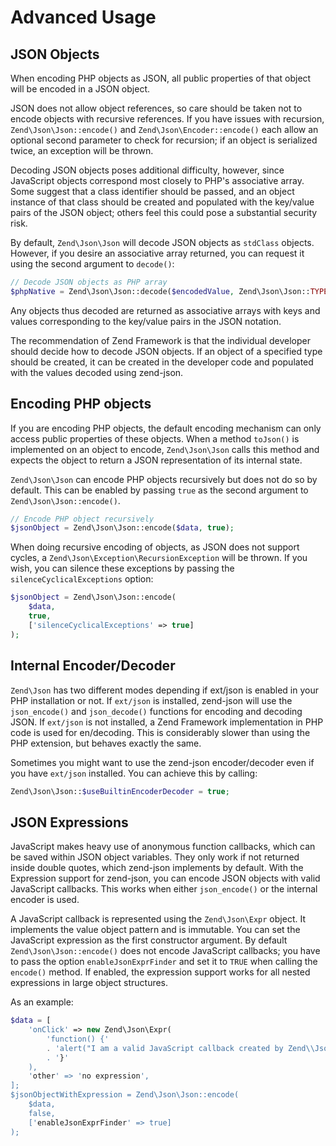 # Advanced Usage

## JSON Objects

When encoding PHP objects as JSON, all public properties of that object will be
encoded in a JSON object.

JSON does not allow object references, so care should be taken not to encode
objects with recursive references. If you have issues with recursion,
`Zend\Json\Json::encode()` and `Zend\Json\Encoder::encode()` each allow an
optional second parameter to check for recursion; if an object is serialized
twice, an exception will be thrown.

Decoding JSON objects poses additional difficulty, however, since JavaScript
objects correspond most closely to PHP's associative array. Some suggest that a
class identifier should be passed, and an object instance of that class should
be created and populated with the key/value pairs of the JSON object; others
feel this could pose a substantial security risk.

By default, `Zend\Json\Json` will decode JSON objects as `stdClass` objects.
However, if you desire an associative array returned, you can request it using
the second argument to `decode()`:

```php
// Decode JSON objects as PHP array
$phpNative = Zend\Json\Json::decode($encodedValue, Zend\Json\Json::TYPE_ARRAY);
```

Any objects thus decoded are returned as associative arrays with keys and values
corresponding to the key/value pairs in the JSON notation.

The recommendation of Zend Framework is that the individual developer should
decide how to decode JSON objects. If an object of a specified type should be
created, it can be created in the developer code and populated with the values
decoded using zend-json.

## Encoding PHP objects

If you are encoding PHP objects, the default encoding mechanism can only
access public properties of these objects. When a method `toJson()` is
implemented on an object to encode, `Zend\Json\Json` calls this method and
expects the object to return a JSON representation of its internal state.

`Zend\Json\Json` can encode PHP objects recursively but does not do so by
default. This can be enabled by passing `true` as the second argument to
`Zend\Json\Json::encode()`.

```php
// Encode PHP object recursively
$jsonObject = Zend\Json\Json::encode($data, true);
```

When doing recursive encoding of objects, as JSON does not support cycles, a
`Zend\Json\Exception\RecursionException` will be thrown. If you wish, you can
silence these exceptions by passing the `silenceCyclicalExceptions` option:

```php
$jsonObject = Zend\Json\Json::encode(
    $data,
    true,
    ['silenceCyclicalExceptions' => true]
);
```

## Internal Encoder/Decoder

`Zend\Json` has two different modes depending if ext/json is enabled in your PHP
installation or not. If `ext/json` is installed, zend-json will use the
`json_encode()` and `json_decode()` functions for encoding and decoding JSON. If
`ext/json` is not installed, a Zend Framework implementation in PHP code is used
for en/decoding. This is considerably slower than using the PHP extension, but
behaves exactly the same.

Sometimes you might want to use the zend-json encoder/decoder even if you have
`ext/json` installed. You can achieve this by calling:

```php
Zend\Json\Json::$useBuiltinEncoderDecoder = true;
```

## JSON Expressions

JavaScript makes heavy use of anonymous function callbacks, which can be saved
within JSON object variables. They only work if not returned inside double
quotes, which zend-json implements by default. With the Expression support for
zend-json, you can encode JSON objects with valid JavaScript callbacks.
This works when either `json_encode()` or the internal encoder is used.

A JavaScript callback is represented using the `Zend\Json\Expr` object. It
implements the value object pattern and is immutable. You can set the JavaScript
expression as the first constructor argument. By default
`Zend\Json\Json::encode()` does not encode JavaScript callbacks; you have to
pass the option `enableJsonExprFinder` and set it to `TRUE` when calling the
`encode()` method. If enabled, the expression support works for all nested
expressions in large object structures.

As an example:

```php
$data = [
    'onClick' => new Zend\Json\Expr(
        'function() {'
        . 'alert("I am a valid JavaScript callback created by Zend\\Json");
        . '}'
    ),
    'other' => 'no expression',
];
$jsonObjectWithExpression = Zend\Json\Json::encode(
    $data,
    false,
    ['enableJsonExprFinder' => true]
);
```
